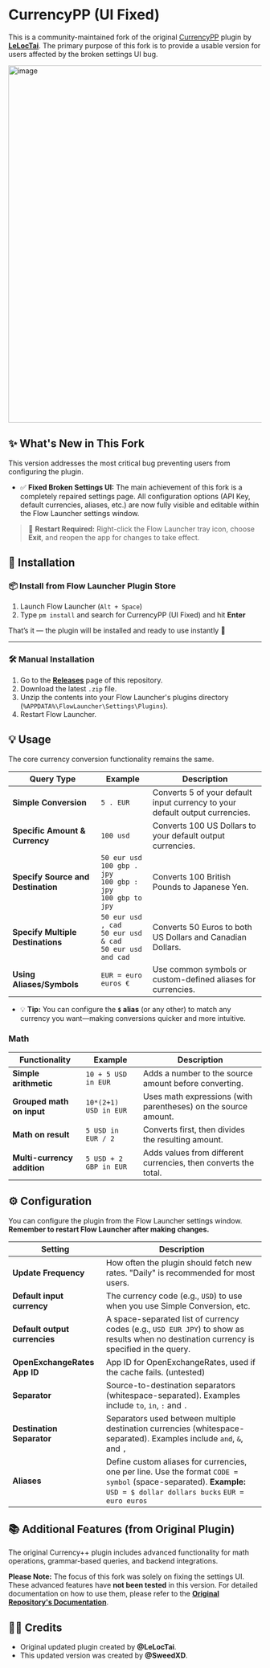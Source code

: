 # CurrencyPP (UI Fixed)
This is a community-maintained fork of the original [CurrencyPP](https://github.com/LeLocTai/Flow.Launcher.Plugin.CurrencyPP) plugin by **[LeLocTai](https://github.com/LeLocTai)**. The primary purpose of this fork is to provide a usable version for users affected by the broken settings UI bug.

<img width="826" height="711" alt="image" src="https://github.com/user-attachments/assets/6164e8f2-a8f6-4bd6-a1ff-b02ad94cbc91" />

## ✨ What's New in This Fork

This version addresses the most critical bug preventing users from configuring the plugin.

*   ✅ **Fixed Broken Settings UI:** The main achievement of this fork is a completely repaired settings page. All configuration options (API Key, default currencies, aliases, etc.) are now fully visible and editable within the Flow Launcher settings window.
> 🔄 **Restart Required:** Right-click the Flow Launcher tray icon, choose **Exit**, and reopen the app for changes to take effect.

## 🚀 Installation
### 📦 Install from Flow Launcher Plugin Store

1. Launch Flow Launcher (`Alt + Space`)
2. Type `pm install` and search for CurrencyPP (UI Fixed) and hit **Enter**

That’s it — the plugin will be installed and ready to use instantly 🎉

---

### 🛠 Manual Installation

1.  Go to the [**Releases**](https://github.com/YOUR_USERNAME/YOUR_REPOSITORY/releases) page of this repository.
2.  Download the latest `.zip` file.
3.  Unzip the contents into your Flow Launcher's plugins directory (`%APPDATA%\FlowLauncher\Settings\Plugins`).
4.  Restart Flow Launcher.

## 💡 Usage

The core currency conversion functionality remains the same.

| Query Type                         | Example                                                                | Description                                                                  |
| ---------------------------------- | ---------------------------------------------------------------------- | ---------------------------------------------------------------------------- |
| **Simple Conversion**              | `5 . EUR`                                                              | Converts 5 of your default input currency to your default output currencies. |
| **Specific Amount & Currency**     | `100 usd`                                                              | Converts 100 US Dollars to your default output currencies.                   |
| **Specify Source and Destination** | `50 eur usd`<br>`100 gbp . jpy`<br>`100 gbp : jpy`<br>`100 gbp to jpy` | Converts 100 British Pounds to Japanese Yen.                                 |
| **Specify Multiple Destinations**  | `50 eur usd , cad`<br>`50 eur usd & cad`<br>`50 eur usd and cad`       | Converts 50 Euros to both US Dollars and Canadian Dollars.                   |
| **Using Aliases/Symbols**          | `EUR = euro euros €`                                                   | Use common symbols or custom-defined aliases for currencies.                 |

- 💡 **Tip:** You can configure the **`$` alias** (or any other) to match any currency you want—making conversions quicker and more intuitive.
### Math

| **Functionality**           | **Example**            | **Description**                                                 |
| --------------------------- | ---------------------- | --------------------------------------------------------------- |
| **Simple arithmetic**       | `10 + 5 USD in EUR`    | Adds a number to the source amount before converting.           |
| **Grouped math on input**   | `10*(2+1) USD in EUR`  | Uses math expressions (with parentheses) on the source amount.  |
| **Math on result**          | `5 USD in EUR / 2`     | Converts first, then divides the resulting amount.              |
| **Multi-currency addition** | `5 USD + 2 GBP in EUR` | Adds values from different currencies, then converts the total. |


## ⚙️ Configuration

You can configure the plugin from the Flow Launcher settings window. **Remember to restart Flow Launcher after making changes.**

| Setting                       | Description                                                                                                                                                          |
| ----------------------------- | -------------------------------------------------------------------------------------------------------------------------------------------------------------------- |
| **Update Frequency**          | How often the plugin should fetch new rates. "Daily" is recommended for most users.                                                                                  |
| **Default input currency**    | The currency code (e.g., `USD`) to use when you use Simple Conversion, etc.                                                                                          |
| **Default output currencies** | A space-separated list of currency codes (e.g., `USD EUR JPY`) to show as results when no destination currency is specified in the query.                            |
| **OpenExchangeRates App ID**  | App ID for OpenExchangeRates, used if the cache fails. (untested)                                                                                                    |
| **Separator**                 | Source-to-destination separators (whitespace-separated). Examples include `to`, `in`, `:` and `.`                                                                    |
| **Destination Separator**     | Separators used between multiple destination currencies (whitespace-separated). Examples include `and`, `&`, and `,`                                                 |
| **Aliases**                   | Define custom aliases for currencies, one per line. Use the format `CODE = symbol` (space-separated). **Example:** `USD = $ dollar dollars bucks` `EUR = euro euros` |

## 📚 Additional Features (from Original Plugin)

The original Currency++ plugin includes advanced functionality for math operations, grammar-based queries, and backend integrations.

**Please Note:** The focus of this fork was solely on fixing the settings UI. These advanced features have **not been tested** in this version. For detailed documentation on how to use them, please refer to the [**Original Repository's Documentation**](https://github.com/LeLocTai/Flow.Launcher.Plugin.CurrencyPP).

## 👨‍💼 Credits

*   Original updated plugin created by **@LeLocTai**.
*   This updated version was created by **@SweedXD**.
